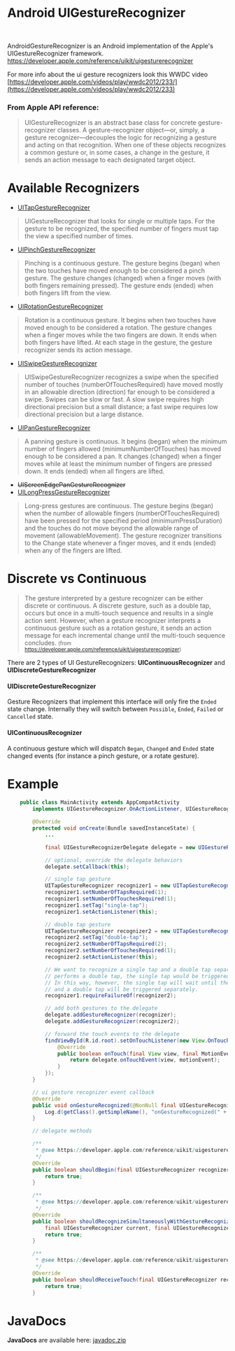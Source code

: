 # Android UIGestureRecognizer


<br />

AndroidGestureRecognizer is an Android implementation  of the Apple's UIGestureRecognizer framework.
https://developer.apple.com/reference/uikit/uigesturerecognizer

For more info about the ui gesture recognizers look this WWDC video [https://developer.apple.com/videos/play/wwdc2012/233/](https://developer.apple.com/videos/play/wwdc2012/233)

### From Apple API reference:
> UIGestureRecognizer is an abstract base class for concrete gesture-recognizer classes. A gesture-recognizer object—or, simply, a gesture recognizer—decouples the logic for recognizing a gesture and acting on that recognition. When one of these objects recognizes a common gesture or, in some cases, a change in the gesture, it sends an action message to each designated target object.


# Available Recognizers

* [UITapGestureRecognizer](https://developer.apple.com/reference/uikit/uitapgesturerecognizer)
> UIGestureRecognizer that looks for single or multiple taps. For the gesture to be recognized, the specified number of fingers must tap the view a specified number of times.

* [UIPinchGestureRecognizer](https://developer.apple.com/reference/uikit/uipinchgesturerecognizer)
> Pinching is a continuous gesture. The gesture begins (began) when the two touches have moved enough to be considered a pinch gesture. The gesture changes (changed) when a finger moves (with both fingers remaining pressed). The gesture ends (ended) when both fingers lift from the view.

* [UIRotationGestureRecognizer](https://developer.apple.com/reference/uikit/uirotationgesturerecognizer)
> Rotation is a continuous gesture. It begins when two touches have moved enough to be considered a rotation. The gesture changes when a finger moves while the two fingers are down. It ends when both fingers have lifted. At each stage in the gesture, the gesture recognizer sends its action message.

* [UISwipeGestureRecognizer](https://developer.apple.com/reference/uikit/uiswipegesturerecognizer)
> UISwipeGestureRecognizer recognizes a swipe when the specified number of touches (numberOfTouchesRequired) have moved mostly in an allowable direction (direction) far enough to be considered a swipe. Swipes can be slow or fast. A slow swipe requires high directional precision but a small distance; a fast swipe requires low directional precision but a large distance.

* [UIPanGestureRecognizer](https://developer.apple.com/reference/uikit/uipangesturerecognizer)
> A panning gesture is continuous. It begins (began) when the minimum number of fingers allowed (minimumNumberOfTouches) has moved enough to be considered a pan. It changes (changed) when a finger moves while at least the minimum number of fingers are pressed down. It ends (ended) when all fingers are lifted.

* ~~UIScreenEdgePanGestureRecognizer~~
* [UILongPressGestureRecognizer](https://developer.apple.com/reference/uikit/uilongpressgesturerecognizer)
> Long-press gestures are continuous. The gesture begins (began) when the number of allowable fingers (numberOfTouchesRequired) have been pressed for the specified period (minimumPressDuration) and the touches do not move beyond the allowable range of movement (allowableMovement). The gesture recognizer transitions to the Change state whenever a finger moves, and it ends (ended) when any of the fingers are lifted.

# Discrete vs Continuous
> The gesture interpreted by a gesture recognizer can be either discrete or continuous. A discrete gesture, such as a double tap, occurs but once in a multi-touch sequence and results in a single action sent. However, when a gesture recognizer interprets a continuous gesture such as a rotation gesture, it sends an action message for each incremental change until the multi-touch sequence concludes. <small>(from https://developer.apple.com/reference/uikit/uigesturerecognizer)</small>

There are 2 types of UI GestureRecognizers: **UIContinuousRecognizer** and **UIDiscreteGestureRecognizer**
#### UIDiscreteGestureRecognizer
Gesture Recognizers that implement this interface will only fire the `Ended` state change.
Internally they will switch between `Possible`, `Ended`, `Failed` or `Cancelled` state.
#### UIContinuousRecognizer
A continuous gesture which will dispatch `Began`, `Changed` and `Ended` state changed events (for instance a pinch gesture, or a rotate gesture).


# Example

```java
    public class MainActivity extends AppCompatActivity
        implements UIGestureRecognizer.OnActionListener, UIGestureRecognizerDelegate.Callback {

        @Override
        protected void onCreate(Bundle savedInstanceState) {
            ...

            final UIGestureRecognizerDelegate delegate = new UIGestureRecognizerDelegate(null);

            // optional, override the delegate behaviors
            delegate.setCallback(this);

            // single tap gesture
            UITapGestureRecognizer recognizer1 = new UITapGestureRecognizer(this);
            recognizer1.setNumberOfTapsRequired(1);
            recognizer1.setNumberOfTouchesRequired(1);
            recognizer1.setTag("single-tap");
            recognizer1.setActionListener(this);

            // double tap gesture
            UITapGestureRecognizer recognizer2 = new UITapGestureRecognizer(this);
            recognizer2.setTag("double-tap");
            recognizer2.setNumberOfTapsRequired(2);
            recognizer2.setNumberOfTouchesRequired(1);
            recognizer2.setActionListener(this);

            // We want to recognize a single tap and a double tap separately. Normally, when the user
            // performs a double tap, the single tap would be triggered twice.
            // In this way, however, the single tap will wait until the double tap will fail. So a single tap
            // and a double tap will be triggered separately.
            recognizer1.requireFailureOf(recognizer2);

            // add both gestures to the delegate
            delegate.addGestureRecognizer(recognizer);
            delegate.addGestureRecognizer(recognizer2);

            // forward the touch events to the delegate
            findViewById(R.id.root).setOnTouchListener(new View.OnTouchListener() {
                @Override
                public boolean onTouch(final View view, final MotionEvent motionEvent) {
                    return delegate.onTouchEvent(view, motionEvent);
                }
            });
        }

        // ui gesture recognizer event callback
        @Override
        public void onGestureRecognized(@NonNull final UIGestureRecognizer recognizer) {
            Log.d(getClass().getSimpleName(), "onGestureRecognized(" + recognizer + "). state: " + recognizer.getState());
        }

        // delegate methods

        /**
         * @see https://developer.apple.com/reference/uikit/uigesturerecognizerdelegate/1624213-gesturerecognizershouldbegin
         */
        @Override
        public boolean shouldBegin(final UIGestureRecognizer recognizer) {
            return true;
        }

        /**
         * @see https://developer.apple.com/reference/uikit/uigesturerecognizerdelegate/1624208-gesturerecognizer
         */
        @Override
        public boolean shouldRecognizeSimultaneouslyWithGestureRecognizer(
            final UIGestureRecognizer current, final UIGestureRecognizer recognizer) {
            return true;
        }

        /**
         * @see https://developer.apple.com/reference/uikit/uigesturerecognizerdelegate/1624214-gesturerecognizer
         */
        @Override
        public boolean shouldReceiveTouch(final UIGestureRecognizer recognizer) {
            return true;
        }        
```

# JavaDocs
**JavaDocs** are available here: [javadoc.zip](javadoc.zip)

